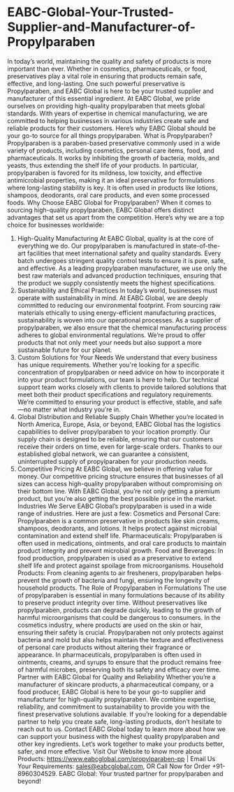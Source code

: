 # EABC-Global-Your-Trusted-Supplier-and-Manufacturer-of-Propylparaben
In today’s world, maintaining the quality and safety of products is more important than ever. Whether in cosmetics, pharmaceuticals, or food, preservatives play a vital role in ensuring that products remain safe, effective, and long-lasting. One such powerful preservative is Propylparaben, and EABC Global is here to be your trusted supplier and manufacturer of this essential ingredient.
At EABC Global, we pride ourselves on providing high-quality propylparaben that meets global standards. With years of expertise in chemical manufacturing, we are committed to helping businesses in various industries create safe and reliable products for their customers. Here’s why EABC Global should be your go-to source for all things propylparaben.
What is Propylparaben?
Propylparaben is a paraben-based preservative commonly used in a wide variety of products, including cosmetics, personal care items, food, and pharmaceuticals. It works by inhibiting the growth of bacteria, molds, and yeasts, thus extending the shelf life of your products. 
In particular, propylparaben is favored for its mildness, low toxicity, and effective antimicrobial properties, making it an ideal preservative for formulations where long-lasting stability is key. It is often used in products like lotions, shampoos, deodorants, oral care products, and even some processed foods.
Why Choose EABC Global for Propylparaben?
When it comes to sourcing high-quality propylparaben, EABC Global offers distinct advantages that set us apart from the competition. Here’s why we are a top choice for businesses worldwide:
 1. High-Quality Manufacturing
At EABC Global, quality is at the core of everything we do. Our propylparaben is manufactured in state-of-the-art facilities that meet international safety and quality standards. Every batch undergoes stringent quality control tests to ensure it is pure, safe, and effective.
As a leading propylparaben manufacturer, we use only the best raw materials and advanced production techniques, ensuring that the product we supply consistently meets the highest specifications.
 2. Sustainability and Ethical Practices
In today’s world, businesses must operate with sustainability in mind. At EABC Global, we are deeply committed to reducing our environmental footprint. From sourcing raw materials ethically to using energy-efficient manufacturing practices, sustainability is woven into our operational processes.
As a supplier of propylparaben, we also ensure that the chemical manufacturing process adheres to global environmental regulations. We’re proud to offer products that not only meet your needs but also support a more sustainable future for our planet.
 3. Custom Solutions for Your Needs
We understand that every business has unique requirements. Whether you're looking for a specific concentration of propylparaben or need advice on how to incorporate it into your product formulations, our team is here to help. 
Our technical support team works closely with clients to provide tailored solutions that meet both their product specifications and regulatory requirements. We’re committed to ensuring your product is effective, stable, and safe—no matter what industry you’re in.
 4. Global Distribution and Reliable Supply Chain
Whether you’re located in North America, Europe, Asia, or beyond, EABC Global has the logistics capabilities to deliver propylparaben to your location promptly. Our supply chain is designed to be reliable, ensuring that our customers receive their orders on time, even for large-scale orders.
Thanks to our established global network, we can guarantee a consistent, uninterrupted supply of propylparaben for your production needs.
 5. Competitive Pricing
At EABC Global, we believe in offering value for money. Our competitive pricing structure ensures that businesses of all sizes can access high-quality propylparaben without compromising on their bottom line. With EABC Global, you’re not only getting a premium product, but you’re also getting the best possible price in the market.
Industries We Serve
EABC Global’s propylparaben is used in a wide range of industries. Here are just a few:
Cosmetics and Personal Care: Propylparaben is a common preservative in products like skin creams, shampoos, deodorants, and lotions. It helps protect against microbial contamination and extend shelf life.
Pharmaceuticals: Propylparaben is often used in medications, ointments, and oral care products to maintain product integrity and prevent microbial growth.
Food and Beverages: In food production, propylparaben is used as a preservative to extend shelf life and protect against spoilage from microorganisms.
Household Products: From cleaning agents to air fresheners, propylparaben helps prevent the growth of bacteria and fungi, ensuring the longevity of household products.
The Role of Propylparaben in Formulations
The use of propylparaben is essential in many formulations because of its ability to preserve product integrity over time. Without preservatives like propylparaben, products can degrade quickly, leading to the growth of harmful microorganisms that could be dangerous to consumers.
In the cosmetics industry, where products are used on the skin or hair, ensuring their safety is crucial. Propylparaben not only protects against bacteria and mold but also helps maintain the texture and effectiveness of personal care products without altering their fragrance or appearance.
In pharmaceuticals, propylparaben is often used in ointments, creams, and syrups to ensure that the product remains free of harmful microbes, preserving both its safety and efficacy over time.
 Partner with EABC Global for Quality and Reliability
Whether you’re a manufacturer of skincare products, a pharmaceutical company, or a food producer, EABC Global is here to be your go-to supplier and manufacturer for high-quality propylparaben. We combine expertise, reliability, and commitment to sustainability to provide you with the finest preservative solutions available.
If you’re looking for a dependable partner to help you create safe, long-lasting products, don’t hesitate to reach out to us. Contact EABC Global today to learn more about how we can support your business with the highest quality propylparaben and other key ingredients. Let’s work together to make your products better, safer, and more effective.
Visit Our Website to know more about Products: https://www.eabcglobal.com/propylparaben-pp | Email Us Your Requirements: sales@eabcglobal.com, OR Call Now for Order +91-8960304529.
EABC Global: Your trusted partner for propylparaben and beyond!

